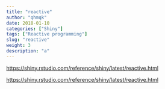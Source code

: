 ```yaml
---
title: "reactive"
author: "qhmqk"
date: 2018-01-10
categories: ["Shiny"]
tags: ["Reactive programming"]
slug: "reactive"
weight: 3
description: "a"
---
```




https://shiny.rstudio.com/reference/shiny/latest/reactive.html


https://shiny.rstudio.com/reference/shiny/latest/reactive.html